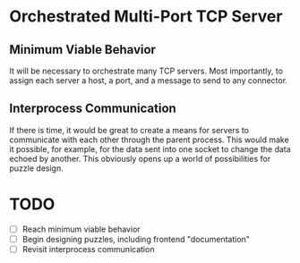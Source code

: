 # Orchestrated Multi-Port TCP Server

## Minimum Viable Behavior

It will be necessary to orchestrate many TCP servers. Most importantly, to
assign each server a host, a port, and a message to send to any connector.

## Interprocess Communication

If there is time, it would be great to create a means for servers to communicate
with each other through the parent process. This would make it possible, for
example, for the data sent into one socket to change the data echoed by another.
This obviously opens up a world of possibilities for puzzle design.

# TODO

- [ ] Reach minimum viable behavior
- [ ] Begin designing puzzles, including frontend "documentation"
- [ ] Revisit interprocess communication
